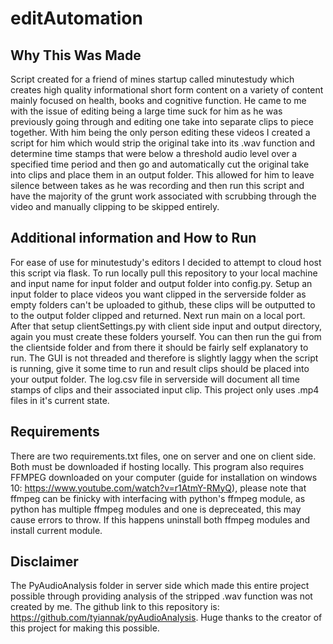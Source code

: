 # editAutomation
## Why This Was Made
Script created for a friend of mines startup called minutestudy which creates high quality informational short form content on a variety of content mainly focused on health, books and cognitive function. He came to me with the issue of editing being a large time suck for him as he was previously going through and editing one take into separate clips to piece together. With him being the only person editing these videos I created a script for him which would strip the original take into its .wav function and determine time stamps that were below a threshold audio level over a specified time period and then go and automatically cut the original take into clips and place them in an output folder. This allowed for him to leave silence between takes as he was recording and then run this script and have the majority of the grunt work associated with scrubbing through the video and manually clipping to be skipped entirely.
## Additional information and How to Run
For ease of use for minutestudy's editors I decided to attempt to cloud host this script via flask. To run locally pull this repository to your local machine and input name for input folder and output folder into config.py. Setup an input folder to place videos you want clipped in the serverside folder as empty folders can't be uploaded to github, these clips will be outputted to to the output folder clipped and returned. Next run main on a local port. After that setup clientSettings.py with client side input and output directory, again you must create these folders yourself. You can then run the gui from the clientside folder and from there it should be fairly self explanatory to run. The GUI is not threaded and therefore is slightly laggy when the script is running, give it some time to run and result clips should be placed into your output folder. The log.csv file in serverside will document all time stamps of clips and their associated input clip. This project only uses .mp4 files in it's current state.
## Requirements
There are two requirements.txt files, one on server and one on client side. Both must be downloaded if hosting locally. This program also requires FFMPEG downloaded on your computer (guide for installation on windows 10: https://www.youtube.com/watch?v=r1AtmY-RMyQ), please note that ffmpeg can be finicky with interfacing with python's ffmpeg module, as python has multiple ffmpeg modules and one is depreceated, this may cause errors to throw. If this happens uninstall both ffmpeg modules and install current module. 
## Disclaimer
The PyAudioAnalysis folder in server side which made this entire project possible through providing analysis of the stripped .wav function was not created by me. The github link to this repository is: https://github.com/tyiannak/pyAudioAnalysis. Huge thanks to the creator of this project for making this possible.
